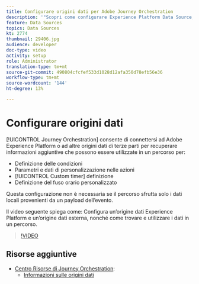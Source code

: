 ```yaml
---
title: Configurare origini dati per Adobe Journey Orchestration
description: '"Scopri come configurare Experience Platform Data Source, configurare un’origine dati esterna e trovare e utilizzare i dati in un percorso."'
feature: Data Sources
topics: Data Sources
kt: 2774
thumbnail: 29406.jpg
audience: developer
doc-type: video
activity: setup
role: Administrator
translation-type: tm+mt
source-git-commit: 490804cfcfef533d1028d12afa350d78efb56e36
workflow-type: tm+mt
source-wordcount: '144'
ht-degree: 13%

---
```



# Configurare origini dati

[!UICONTROL Journey Orchestration] consente di connettersi ad Adobe Experience Platform o ad altre origini dati di terze parti per recuperare informazioni aggiuntive che possono essere utilizzate in un percorso per:

* Definizione delle condizioni
* Parametri e dati di personalizzazione nelle azioni
* [!UICONTROL Custom timer] definizione
* Definizione del fuso orario personalizzato

Questa configurazione non è necessaria se il percorso sfrutta solo i dati locali provenienti da un payload dell’evento.

Il video seguente spiega come: Configura un’origine dati Experience Platform e un’origine dati esterna, nonché come trovare e utilizzare i dati in un percorso.

>[!VIDEO](https://video.tv.adobe.com/v/29406?quality=12)

## Risorse aggiuntive

* [Centro Risorse di Journey Orchestration](https://docs.adobe.com/content/help/it-IT/journeys/using/journey-orchestration-home.html):
   * [Informazioni sulle origini dati](https://docs.adobe.com/content/help/en/journeys/using/data-source-journeys/about-data-sources.html)
